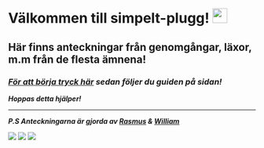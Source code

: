 # Välkommen till simpelt-plugg! <img src="https://raw.githubusercontent.com/MartinHeinz/MartinHeinz/master/wave.gif" width="30px">
## Här finns anteckningar från genomgångar, läxor, m.m från de flesta ämnena!

### [***För att börja tryck här***](https://github.com/rasmus-ob/simpelt-plugg#readme) ***sedan följer du guiden på sidan!***

***Hoppas detta hjälper!***

---

***P.S Anteckningarna är gjorda av [Rasmus](https://github.com/rasmus-ob/) & [William](https://github.com/Willys07)***

![](https://img.shields.io/badge/skolanteckningar-informational?style=for-the-badge&logo=&logoColor=white&color=ec8b5e&labelColor=141a46)
![](https://img.shields.io/badge/läxor-informational?style=for-the-badge&logo=&logoColor=white&color=141a46&labelColor=ec8b5e)
![](https://img.shields.io/badge/genomgångar-informational?style=for-the-badge&logo=&logoColor=white&color=ec8b5e&labelColor=141a46)


<!--
  https://shields.io/
--> 
